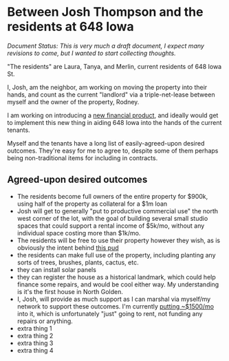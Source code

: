 # Between Josh Thompson and the residents at 648 Iowa

_Document Status: This is very much a draft document, I expect many revisions to come, but I wanted to start collecting thoughts._

"The residents" are Laura, Tanya, and Merlin, current residents of 648 Iowa St.

I, Josh, am the neighbor, am working on moving the property into their hands, and count as the current "landlord" via a triple-net-lease between myself and the owner of the property, Rodney. 

I am working on introducing a [new financial product](https://josh.works/collateralizing-financial-products-with-present-value-of-rent-flow), and ideally would get to implement this new thing in aiding 648 Iowa into the hands of the current tenants.

Myself and the tenants have a long list of easily-agreed-upon desired outcomes. They're easy for me to agree to, despite some of them perhaps being non-traditional items for including in contracts. 

## Agreed-upon desired outcomes

- The residents become full owners of the entire property for $900k, using half of the property as collateral for a $1m loan
- Josh will get to generally "put to productive commercial use" the north west corner of the lot, with the goal of building several small studio spaces that could support a rental income of $5k/mo, without any individual space costing more than $1k/mo.
- The residents will be free to use their property however they wish, as is obviously the intent behind [this pud](https://josh.works/pud)
- the residents can make full use of the property, including planting any sorts of trees, brushes, plants, cactus, etc.
- they can install solar panels
- they can register the house as a historical landmark, which could help finance some repairs, and would be cool either way. My understanding is it's the first house in North Golden. 
- I, Josh, will provide as much support as I can marshal via myself/my network to support these outcomes. I'm currently [putting ~$1500/mo](https://github.com/josh-works/til/blob/master/golden/contracts/double-net-lease-648-iowa.md) into it, which is unfortunately "just" going to rent, not funding any repairs or anything.
- extra thing 1 
- extra thing 2 
- extra thing 3 
- extra thing 4 


 